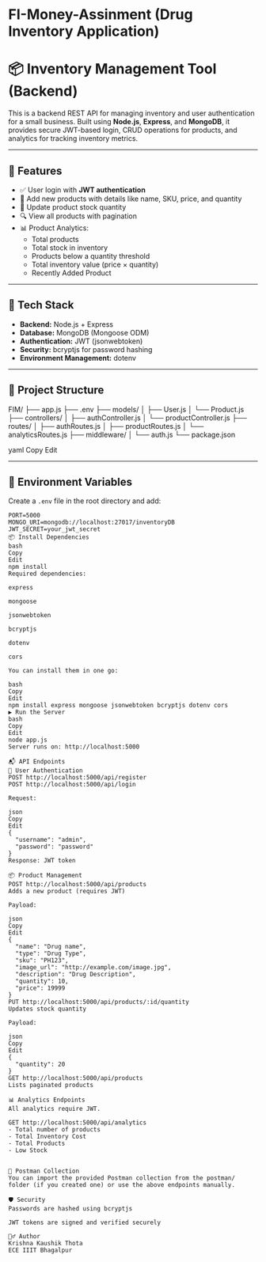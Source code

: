 # FI-Money-Assinment (Drug Inventory Application)

# 📦 Inventory Management Tool (Backend)

This is a backend REST API for managing inventory and user authentication for a small business. Built using **Node.js**, **Express**, and **MongoDB**, it provides secure JWT-based login, CRUD operations for products, and analytics for tracking inventory metrics.

---

## 🚀 Features

- ✅ User login with **JWT authentication**
- 🧾 Add new products with details like name, SKU, price, and quantity
- 🔄 Update product stock quantity
- 🔍 View all products with pagination
- 📊 Product Analytics:
  - Total products
  - Total stock in inventory
  - Products below a quantity threshold
  - Total inventory value (price × quantity)
  - Recently Added Product 

---

## 🧰 Tech Stack

- **Backend:** Node.js + Express
- **Database:** MongoDB (Mongoose ODM)
- **Authentication:** JWT (jsonwebtoken)
- **Security:** bcryptjs for password hashing
- **Environment Management:** dotenv

---

## 📁 Project Structure

FIM/
├── app.js
├── .env
├── models/
│ ├── User.js
│ └── Product.js
├── controllers/
│ ├── authController.js
│ └── productController.js
├── routes/
│ ├── authRoutes.js
│ ├── productRoutes.js
│ └── analyticsRoutes.js
├── middleware/
│ └── auth.js
└── package.json

yaml
Copy
Edit

---

## 🔐 Environment Variables

Create a `.env` file in the root directory and add:

```env
PORT=5000
MONGO_URI=mongodb://localhost:27017/inventoryDB
JWT_SECRET=your_jwt_secret
📦 Install Dependencies
bash
Copy
Edit
npm install
Required dependencies:

express

mongoose

jsonwebtoken

bcryptjs

dotenv

cors

You can install them in one go:

bash
Copy
Edit
npm install express mongoose jsonwebtoken bcryptjs dotenv cors
▶️ Run the Server
bash
Copy
Edit
node app.js
Server runs on: http://localhost:5000

📬 API Endpoints
🔐 User Authentication
POST http://localhost:5000/api/register
POST http://localhost:5000/api/login

Request:

json
Copy
Edit
{
  "username": "admin",
  "password": "password"
}
Response: JWT token

📦 Product Management
POST http://localhost:5000/api/products
Adds a new product (requires JWT)

Payload:

json
Copy
Edit
{
  "name": "Drug name",
  "type": "Drug Type",
  "sku": "PH123",
  "image_url": "http://example.com/image.jpg",
  "description": "Drug Description",
  "quantity": 10,
  "price": 19999
}
PUT http://localhost:5000/api/products/:id/quantity
Updates stock quantity

Payload:

json
Copy
Edit
{
  "quantity": 20
}
GET http://localhost:5000/api/products
Lists paginated products

📊 Analytics Endpoints
All analytics require JWT.

GET http://localhost:5000/api/analytics
- Total number of products
- Total Inventory Cost
- Total Products
- Low Stock


🧪 Postman Collection
You can import the provided Postman collection from the postman/ folder (if you created one) or use the above endpoints manually.

🛡️ Security
Passwords are hashed using bcryptjs

JWT tokens are signed and verified securely

🙋‍♂️ Author
Krishna Kaushik Thota
ECE IIIT Bhagalpur
